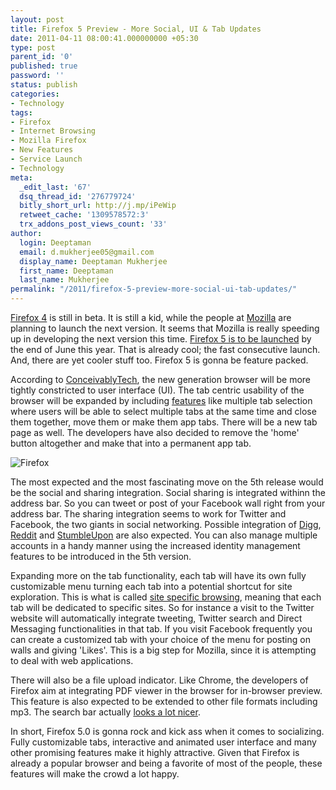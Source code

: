 ```yaml
---
layout: post
title: Firefox 5 Preview - More Social, UI & Tab Updates
date: 2011-04-11 08:00:41.000000000 +05:30
type: post
parent_id: '0'
published: true
password: ''
status: publish
categories:
- Technology
tags:
- Firefox
- Internet Browsing
- Mozilla Firefox
- New Features
- Service Launch
- Technology
meta:
  _edit_last: '67'
  dsq_thread_id: '276779724'
  bitly_short_url: http://j.mp/iPeWip
  retweet_cache: '1309578572:3'
  trx_addons_post_views_count: '33'
author:
  login: Deeptaman
  email: d.mukherjee05@gmail.com
  display_name: Deeptaman Mukherjee
  first_name: Deeptaman
  last_name: Mukherjee
permalink: "/2011/firefox-5-preview-more-social-ui-tab-updates/"
---
```

<p><a href="http://www.mozilla.com/en-US/firefox/fx/">Firefox 4</a> is still in beta. It is still a kid, while the people at <a href="http://www.mozilla.com/">Mozilla</a> are planning to launch the next version. It seems that Mozilla is really speeding up in developing the next version this time. <a href="http://www.techspot.com/news/43184-mozilla-firefox-5-coming-on-june-21-firefox-6-on-august-18.html">Firefox 5 is to be launched</a> by the end of June this year. That is already cool; the fast consecutive launch. And, there are yet cooler stuff too. Firefox 5 is gonna be feature packed.</p>
<p>According to <a href="http://www.conceivablytech.com/6581/products/firefox-5-social-sharing-home-tab-pdf-viewer-tab-apps">ConceivablyTech</a>, the new generation browser will be more tightly constricted to user interface (UI). The tab centric usability of the browser will be expanded by including <a href="http://www.blogsolute.com/firefox-5-news-features/16292/">features</a> like multiple tab selection where users will be able to select multiple tabs at the same time and close them together, move them or make them app tabs. There will be a new tab page as well. The developers have also decided to remove the 'home' button altogether and make that into a permanent app tab.</p>
<p><!--more--></p>
<p><img src="/static/2011/04/firefox-256x256.png" alt="Firefox" class="alignright" /></p>
<p>The most expected and the most fascinating move on the 5th release would be the social and sharing integration. Social sharing is integrated withinn the address bar. So you can tweet or post of your Facebook wall right from your address bar. The sharing integration seems to work for Twitter and Facebook, the two giants in social networking. Possible integration of <a href="http://digg.com/">Digg</a>, <a href="http://www.reddit.com/">Reddit</a> and <a href="http://www.stumbleupon.com/">StumbleUpon</a> are also expected. You can also manage multiple accounts in a handy manner using the increased identity management features to be introduced in the 5th version. </p>
<p>Expanding more on the tab functionality, each tab will have its own fully customizable menu turning each tab into a potential shortcut for site exploration. This is what is called <a href="http://en.wikipedia.org/wiki/Site-specific_browser">site specific browsing</a>, meaning that each tab will be dedicated to specific sites. So for instance a visit to the Twitter website will automatically integrate tweeting, Twitter search and Direct Messaging functionalities in that tab. If you visit Facebook frequently you can create a customized tab with your choice of the menu for posting on walls and giving 'Likes'. This is a big step for Mozilla, since it is attempting to deal with web applications.</p>
<p>There will also be a file upload indicator. Like Chrome, the developers of Firefox aim at integrating PDF viewer in the browser for in-browser preview. This feature is also expected to be extended to other file formats including mp3. The search bar actually <a href="http://www.zdnet.com/blog/hardware/first-look-at-firefox-5/11446">looks a lot nicer</a>. </p>
<p>In short, Firefox 5.0 is gonna rock and kick ass when it comes to socializing. Fully customizable tabs, interactive and animated user interface and many other promising features make it highly attractive. Given that Firefox is already a popular browser and being a favorite of most of the people, these features will make the crowd a lot happy.</p>
